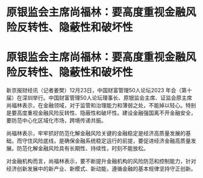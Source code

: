 # 原银监会主席尚福林：要高度重视金融风险反转性、隐蔽性和破坏性

# 原银监会主席尚福林：要高度重视金融风险反转性、隐蔽性和破坏性

新京报财经讯（记者姜樊）12月23日，中国财富管理50人论坛2023
年会（第十届）在深圳举行。中国财富管理50人论坛理事长、原银监会主席、证监会原主席尚福林表示，在金融领域，对于监管和治理能力和薄弱之处，不能掉以轻心。特别是要高度重视金融风险反转性、隐蔽性和破坏性。建设金融强国离不开金融安全，要防范中心化区域化市场，跨境传递共振。

尚福林表示，牢牢抓好防范化解金融风险关键的金融稳定是经济高质量发展的基础，而守住风险底线，是确保金融系统稳定运行的前提，要促进经济金融高质量发展。防范化解金融风险具有长期性、持续性，时刻不能放松。

对金融机构而言，尚福林表示，要不断提升金融机构的风险防范和控制能力，针对经济创新发展中的新产业、新模式、新动能，遵循金融的基本规律坚持守正创新。

